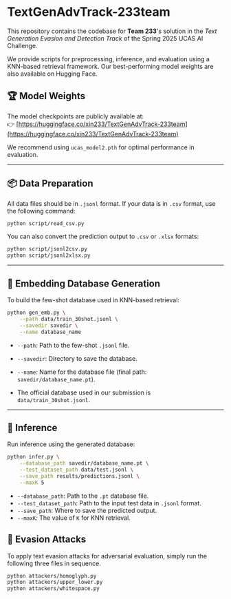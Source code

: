 # TextGenAdvTrack-233team

This repository contains the codebase for **Team 233**'s solution in the *Text Generation Evasion and Detection Track* of the Spring 2025 UCAS AI Challenge.

We provide scripts for preprocessing, inference, and evaluation using a KNN-based retrieval framework. Our best-performing model weights are also available on Hugging Face.

## 🏆 Model Weights

The model checkpoints are publicly available at:  
👉 [https://huggingface.co/xin233/TextGenAdvTrack-233team](https://huggingface.co/xin233/TextGenAdvTrack-233team)

We recommend using `ucas_model2.pth` for optimal performance in evaluation.

---

## 📦 Data Preparation

All data files should be in `.jsonl` format. If your data is in `.csv` format, use the following command:

```bash
python script/read_csv.py
```

You can also convert the prediction output to `.csv` or `.xlsx` formats:

```bash
python script/jsonl2csv.py
python script/jsonl2xlsx.py
```

---

## 🧠 Embedding Database Generation

To build the few-shot database used in KNN-based retrieval:

```bash
python gen_emb.py \
    --path data/train_30shot.jsonl \
    --savedir savedir \
    --name database_name
```

* `--path`: Path to the few-shot `.jsonl` file.
* `--savedir`: Directory to save the database.
* `--name`: Name for the database file (final path: `savedir/database_name.pt`).

* The official database used in our submission is `data/train_30shot.jsonl`.
---

## 🚀 Inference

Run inference using the generated database:

```bash
python infer.py \
    --database_path savedir/database_name.pt \
    --test_dataset_path data/test.jsonl \
    --save_path results/predictions.jsonl \
    --maxK 5
```

* `--database_path`: Path to the `.pt` database file.
* `--test_dataset_path`: Path to the input test data in `.jsonl` format.
* `--save_path`: Where to save the predicted output.
* `--maxK`: The value of `K` for KNN retrieval.

## 🎯 Evasion Attacks

To apply text evasion attacks for adversarial evaluation, simply run the following three files in sequence.

```bash
python attackers/homoglyph.py
python attackers/upper_lower.py
python attackers/whitespace.py
```
